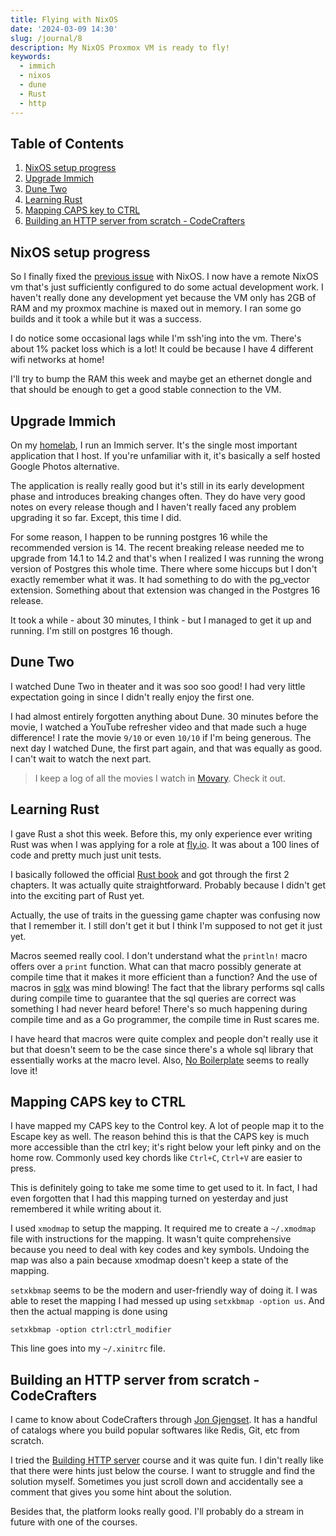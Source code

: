 ```yaml
---
title: Flying with NixOS
date: '2024-03-09 14:30'
slug: /journal/8
description: My NixOS Proxmox VM is ready to fly!
keywords:
  - immich
  - nixos
  - dune
  - Rust
  - http
---
```


<div class="table-of-contents">

## Table of Contents

1. [NixOS setup progress](#nixos-setup-progress)
2. [Upgrade Immich](#upgrade-immich)
3. [Dune Two](#dune-two)
4. [Learning Rust](#learning-rust)
5. [Mapping CAPS key to CTRL](#mapping-caps-key-to-ctrl)
6. [Building an HTTP server from scratch - CodeCrafters](#building-an-http-server-from-scratch---codecrafters)

</div>

## NixOS setup progress

So I finally fixed the [previous issue](/journal/7) with NixOS. I now have a remote NixOS vm that's just sufficiently configured to do
some actual development work. I haven't really done any development yet because the VM only has 2GB of RAM and my proxmox machine is maxed out in memory.
I ran some go builds and it took a while but it was a success.

I do notice some occasional lags while I'm ssh'ing into the vm. There's about 1% packet loss which is a lot! It could be because I have 4 different wifi networks at home!

I'll try to bump the RAM this week and maybe get an ethernet dongle and that should be enough to get a good stable connection to the VM.

## Upgrade Immich

On my [homelab](https://github.com/adityathebe/homelab), I run an Immich server. It's the single most important application that I host. If you're unfamiliar with it, it's basically a self hosted Google Photos alternative.

The application is really really good but it's still in its early development phase and introduces breaking changes often. They do have very good notes on every release though and I haven't really faced any problem upgrading it so far. Except, this time I did.

For some reason, I happen to be running postgres 16 while the recommended version is 14. The recent breaking release needed me to upgrade from 14.1 to 14.2 and that's when I realized I was running the wrong version of Postgres this whole time. There where some hiccups but I don't exactly remember what it was. It had something to do with the pg_vector extension. Something about that extension was changed in the Postgres 16 release.

It took a while - about 30 minutes, I think - but I managed to get it up and running. I'm still on postgres 16 though.

## Dune Two

I watched Dune Two in theater and it was soo soo good! I had very little expectation going in since I didn't really enjoy the first one.

I had almost entirely forgotten anything about Dune. 30 minutes before the movie, I watched a YouTube refresher video and that made such a huge difference!
I rate the movie `9/10` or even `10/10` if I'm being generous. The next day I watched Dune, the first part again, and that was equally as good. I can't wait to watch the next part.

> I keep a log of all the movies I watch in [Movary](https://movies.adityathebe.com/users/adityathebe/dashboard). Check it out.

## Learning Rust

I gave Rust a shot this week. Before this, my only experience ever writing Rust was when I was applying for a role at [fly.io](https://fly.io). It was about a 100 lines of code and pretty much just unit tests.

I basically followed the official [Rust book](https://doc.rust-lang.org/book/) and got through the first 2 chapters. It was actually quite straightforward. Probably because I didn't get into the exciting part of Rust yet.

Actually, the use of traits in the guessing game chapter was confusing now that I remember it. I still don't get it but I think I'm supposed to not get it just yet.

Macros seemed really cool. I don't understand what the `println!` macro offers over a `print` function. What can that macro possibly generate at compile time that it makes it more efficient than a function? And the use of macros in [sqlx](https://github.com/launchbadge/sqlx) was mind blowing!
The fact that the library performs sql calls during compile time to guarantee that the sql queries are correct was something I had never heard before! There's so much happening during compile time and as a Go programmer, the compile time in Rust scares me.

I have heard that macros were quite complex and people don't really use it but that doesn't seem to be the case since there's a whole sql library that essentially works at the macro level. Also, [No Boilerplate](https://www.youtube.com/watch?v=MWRPYBoCEaY) seems to really love it!

## Mapping CAPS key to CTRL

I have mapped my CAPS key to the Control key. A lot of people map it to the Escape key as well. The reason behind this is that the CAPS key is much more accessible than the ctrl key; it's right below your left pinky and on the home row. Commonly used key chords like `Ctrl+C`, `Ctrl+V` are easier to press.

This is definitely going to take me some time to get used to it. In fact, I had even forgotten that I had this mapping turned on yesterday and just remembered it while writing about it.

I used `xmodmap` to setup the mapping. It required me to create a `~/.xmodmap` file with instructions for the mapping. It wasn't quite comprehensive because you need to deal with key codes and key symbols. Undoing the map was also a pain because xmodmap doesn't keep a state of the mapping.

`setxkbmap` seems to be the modern and user-friendly way of doing it. I was able to reset the mapping I had messed up using `setxkbmap -option us`.
And then the actual mapping is done using

```shell
setxkbmap -option ctrl:ctrl_modifier
```

This line goes into my `~/.xinitrc` file.

## Building an HTTP server from scratch - CodeCrafters

I came to know about CodeCrafters through [Jon Gjengset](https://thesquareplanet.com/). It has a handful of catalogs where you build popular softwares like Redis, Git, etc from scratch.

I tried the [Building HTTP server](https://app.codecrafters.io/courses/http-server/overview) course and it was quite fun. I din't really like that there were hints just below the course. I want to struggle and find the solution myself. Sometimes you just scroll down and accidentally see a comment that gives you some hint about the solution.

Besides that, the platform looks really good. I'll probably do a stream in future with one of the courses.